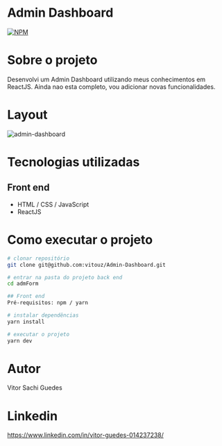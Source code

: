 # Admin Dashboard
[![NPM](https://img.shields.io/npm/l/react)](https://github.com/vitouz/Admin-Dashboard/blob/master/License) 

# Sobre o projeto

Desenvolvi um Admin Dashboard utilizando meus conhecimentos em ReactJS. Ainda nao esta completo, vou adicionar novas funcionalidades.

# Layout
![admin-dashboard](https://user-images.githubusercontent.com/112439603/207361144-cabe26b7-cba2-48bd-9742-0b5f4472f7d3.PNG)


# Tecnologias utilizadas
## Front end
- HTML / CSS  / JavaScript
- ReactJS

# Como executar o projeto

```bash
# clonar repositório
git clone git@github.com:vitouz/Admin-Dashboard.git

# entrar na pasta do projeto back end
cd admForm

## Front end 
Pré-requisitos: npm / yarn

# instalar dependências
yarn install

# executar o projeto
yarn dev
```

# Autor

Vitor Sachi Guedes

# Linkedin

https://www.linkedin.com/in/vitor-guedes-014237238/
